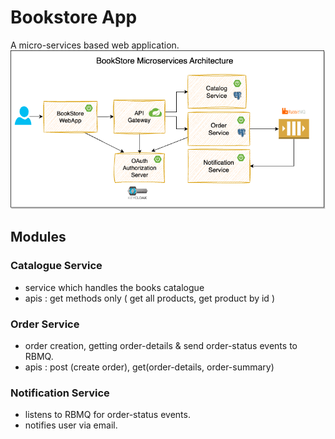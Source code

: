 
# Bookstore App

A micro-services based web application.
![bookstore-architecture](webApp/src/main/resources/static/images/bookstore-architecture.png "bookstore-architecture")

## Modules
### Catalogue Service
- service which handles the books catalogue
- apis : get methods only ( get all products, get product by id )

### Order Service
- order creation, getting order-details & send order-status events to RBMQ.
- apis : post (create order), get(order-details, order-summary)

### Notification Service
- listens to RBMQ for order-status events.
- notifies user via email.
